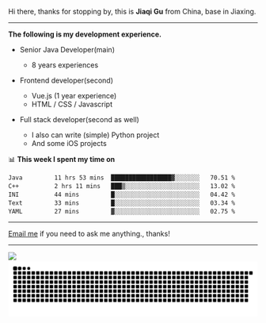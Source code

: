 Hi there, thanks for stopping by, this is **Jiaqi Gu** from China, base in Jiaxing.

---

**The following is my development experience.**

- Senior Java Developer(main)
  - 8 years experiences

- Frontend developer(second)
  - Vue.js (1 year experience)
  - HTML / CSS / Javascript
  
- Full stack developer(second as well)
  - I also can write (simple) Python project
  - And some iOS projects

📊 **This week I spent my time on**
<!--START_SECTION:waka-->

```txt
Java         11 hrs 53 mins  █████████████████▓░░░░░░░   70.51 %
C++          2 hrs 11 mins   ███▒░░░░░░░░░░░░░░░░░░░░░   13.02 %
INI          44 mins         █░░░░░░░░░░░░░░░░░░░░░░░░   04.42 %
Text         33 mins         █░░░░░░░░░░░░░░░░░░░░░░░░   03.34 %
YAML         27 mins         ▓░░░░░░░░░░░░░░░░░░░░░░░░   02.75 %
```

<!--END_SECTION:waka-->

---

[Email me](mailto:htk2klwgr@mozmail.com?subject=Hiring_from_GitHub) if you need to ask me anything., thanks!

---

![]( https://visitor-badge.glitch.me/badge?page_id=githubgujiaqi)
![]( https://github.com/droid-Q/droid-Q/raw/output/github-contribution-grid-snake.svg#gh-dark-mode-only)
